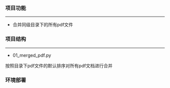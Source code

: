 ### 项目功能
---
- 合并同级目录下的所有pdf文件

### 项目结构
---

- 01_merged_pdf.py

按照目录下pdf文件的默认排序对所有pdf文档进行合并


### 环境部署





